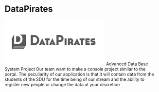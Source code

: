# DataPirates
![Иллюстрация к проекту](https://github.com/Abylaikhanaaaaa/DataPirates/blob/main/logo.png)
Advanced Data Base System Project 
Our team want to make a console project similar to the portal. The peculiarity of our application is that it will contain data from the students of the SDU for the time being of our stream and the ability to register new people or change the data at your discretion
